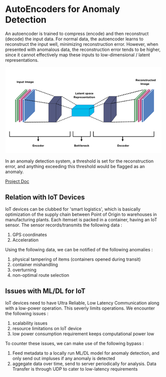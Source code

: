 # AutoEncoders for Anomaly Detection

An autoencoder is trained to compress (encode) and then reconstruct (decode) the input data. For normal data, the autoencoder learns to reconstruct the input well, minimizing reconstruction error. However, when presented with anomalous data, the reconstruction error tends to be higher, since it cannot effectively map these inputs to low-dimensional / latent representations.

![this is what an AutoEncoder looks like](images/sample_model_architecture.png)

In an anomaly detection system, a threshold is set for the reconstruction error, and anything exceeding this threshold would be flagged as an anomaly.

[Project Doc](https://docs.google.com/document/d/126OD_bMbBBT3juD-3pEXXekXodEzLmM2Tm8x-HFSCbU/edit?usp=sharing)

## Relation with IoT Devices
IoT devices can be clubbed for 'smart logistics', which is basically optimization of the supply chain between Point of Origin to warehouses in manufacturing plants. Each itemset is packed in a container, having an IoT sensor. The sensor records/transmits the following data : 
<ol>
<li> GPS coordinates </li>
<li> Acceleration </li>
</ol>

Using the following data, we can be notified of the following anomalies :
<ol>
<li> physical tampering of items (containers opened during transit) </li>
<li> container mishandling </li>
<li> overturning </li>
<li> non-optimal route selection </li>
</ol>

## Issues with ML/DL for IoT
IoT devices need to have Ultra Reliable, Low Latency Communication along with a low-power operation. This severly limits operations. We encounter the following issues :
<ol>
<li> scalability issues </li>
<li> resource limitations on IoT device </li>
<li> low power consumption requirement keeps computational power low </li>
</ol>

To counter these issues, we can make use of the following bypass : 
1. Feed metadata to a locally run ML/DL model for anomaly detection, and only send out impluses if any anomaly is detected
2. aggegate data over time, send to server periodically for analysis. Data Transfer is through UDP to cater to low-latency requirements


